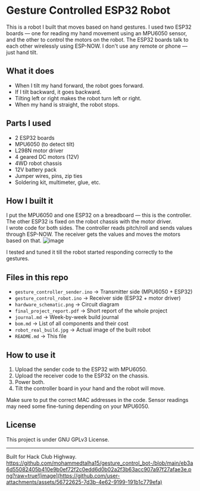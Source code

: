 # Gesture Controlled ESP32 Robot

This is a robot I built that moves based on hand gestures. I used two ESP32 boards — one for reading my hand movement using an MPU6050 sensor, and the other to control the motors on the robot. The ESP32 boards talk to each other wirelessly using ESP-NOW. I don't use any remote or phone — just hand tilt.

## What it does

- When I tilt my hand forward, the robot goes forward.
- If I tilt backward, it goes backward.
- Tilting left or right makes the robot turn left or right.
- When my hand is straight, the robot stops.

## Parts I used

- 2 ESP32 boards
- MPU6050 (to detect tilt)
- L298N motor driver
- 4 geared DC motors (12V)
- 4WD robot chassis
- 12V battery pack
- Jumper wires, pins, zip ties
- Soldering kit, multimeter, glue, etc.

## How I built it

I put the MPU6050 and one ESP32 on a breadboard — this is the controller.  
The other ESP32 is fixed on the robot chassis with the motor driver.  
I wrote code for both sides. The controller reads pitch/roll and sends values through ESP-NOW. The receiver gets the values and moves the motors based on that.
![image](https://github.com/user-attachments/assets/94322965-7725-4556-8e8b-44a2718bec8c)

I tested and tuned it till the robot started responding correctly to the gestures.

## Files in this repo

- `gesture_controller_sender.ino` → Transmitter side (MPU6050 + ESP32)
- `gesture_control_robot.ino` → Receiver side (ESP32 + motor driver)
- `hardware_schematic.png` → Circuit diagram
- `final_project_report.pdf` → Short report of the whole project
- `journal.md` → Week-by-week build journal
- `bom.md` → List of all components and their cost
- `robot_real_build.jpg` → Actual image of the built robot
- `README.md` → This file

## How to use it

1. Upload the sender code to the ESP32 with MPU6050.
2. Upload the receiver code to the ESP32 on the chassis.
3. Power both.
4. Tilt the controller board in your hand and the robot will move.

Make sure to put the correct MAC addresses in the code. Sensor readings may need some fine-tuning depending on your MPU6050.

## License

This project is under GNU GPLv3 License.

---

Built for Hack Club Highway.
https://github.com/mohammedtalha15/gesture_control_bot-/blob/main/eb3a6d55082405b410e9b0ef72f2c0edd6d0b02a2f3b63acc907a97f27afae3e.png?raw=true![image](https://github.com/user-attachments/assets/56722625-7d3b-4e62-9199-191b1c779efa)
